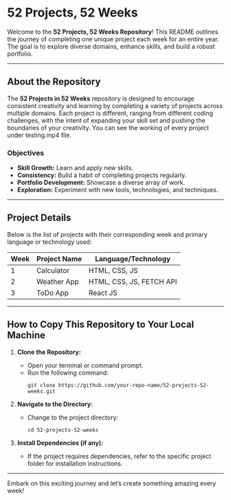# 52 Projects, 52 Weeks

Welcome to the **52 Projects, 52 Weeks Repository**! This README outlines the journey of completing one unique project each week for an entire year. The goal is to explore diverse domains, enhance skills, and build a robust portfolio.

---

## About the Repository

The **52 Projects in 52 Weeks** repository is designed to encourage consistent creativity and learning by completing a variety of projects across multiple domains. Each project is different, ranging from different coding challenges, with the intent of expanding your skill set and pushing the boundaries of your creativity. You can see the working of every project under testing.mp4 file.

### Objectives

- **Skill Growth:** Learn and apply new skills.
- **Consistency:** Build a habit of completing projects regularly.
- **Portfolio Development:** Showcase a diverse array of work.
- **Exploration:** Experiment with new tools, technologies, and techniques.

---

## Project Details

Below is the list of projects with their corresponding week and primary language or technology used:

| Week | Project Name | Language/Technology      |
| ---- | ------------ | ------------------------ |
| 1    | Calculator   | HTML, CSS, JS            |
| 2    | Weather App  | HTML, CSS, JS, FETCH API |
| 3    | ToDo App     | React JS                 |

---

## How to Copy This Repository to Your Local Machine

1. **Clone the Repository:**

   - Open your terminal or command prompt.
   - Run the following command:
     ```
     git clone https://github.com/your-repo-name/52-projects-52-weeks.git
     ```

2. **Navigate to the Directory:**

   - Change to the project directory:
     ```
     cd 52-projects-52-weeks
     ```

3. **Install Dependencies (if any):**

   - If the project requires dependencies, refer to the specific project folder for installation instructions.

---

Embark on this exciting journey and let’s create something amazing every week!

